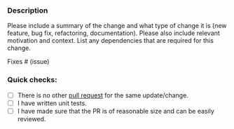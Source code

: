 ### Description

Please include a summary of the change and what type of change it is (new feature, bug fix, refactoring, documentation).
Please also include relevant motivation and context.
List any dependencies that are required for this change.

Fixes # (issue)

### Quick checks:

- [ ] There is no other [pull request](https://github.com/alarbada/conduit-connector-activemq/pulls) for the same update/change.
- [ ] I have written unit tests.
- [ ] I have made sure that the PR is of reasonable size and can be easily reviewed.
